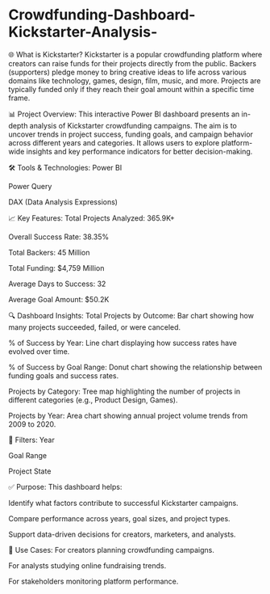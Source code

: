 # Crowdfunding-Dashboard-Kickstarter-Analysis-

🌐 What is Kickstarter?
Kickstarter is a popular crowdfunding platform where creators can raise funds for their projects directly from the public. Backers (supporters) pledge money to bring creative ideas to life across various domains like technology, games, design, film, music, and more. Projects are typically funded only if they reach their goal amount within a specific time frame.

📊 Project Overview:
This interactive Power BI dashboard presents an in-depth analysis of Kickstarter crowdfunding campaigns. The aim is to uncover trends in project success, funding goals, and campaign behavior across different years and categories. It allows users to explore platform-wide insights and key performance indicators for better decision-making.

🛠️ Tools & Technologies:
Power BI

Power Query


DAX (Data Analysis Expressions)

📈 Key Features:
Total Projects Analyzed: 365.9K+

Overall Success Rate: 38.35%

Total Backers: 45 Million

Total Funding: $4,759 Million

Average Days to Success: 32

Average Goal Amount: $50.2K

🔍 Dashboard Insights:
Total Projects by Outcome: Bar chart showing how many projects succeeded, failed, or were canceled.

% of Success by Year: Line chart displaying how success rates have evolved over time.

% of Success by Goal Range: Donut chart showing the relationship between funding goals and success rates.

Projects by Category: Tree map highlighting the number of projects in different categories (e.g., Product Design, Games).

Projects by Year: Area chart showing annual project volume trends from 2009 to 2020.

🧩 Filters:
Year

Goal Range

Project State

✅ Purpose:
This dashboard helps:

Identify what factors contribute to successful Kickstarter campaigns.

Compare performance across years, goal sizes, and project types.

Support data-driven decisions for creators, marketers, and analysts.

📎 Use Cases:
For creators planning crowdfunding campaigns.


For analysts studying online fundraising trends.

For stakeholders monitoring platform performance.

